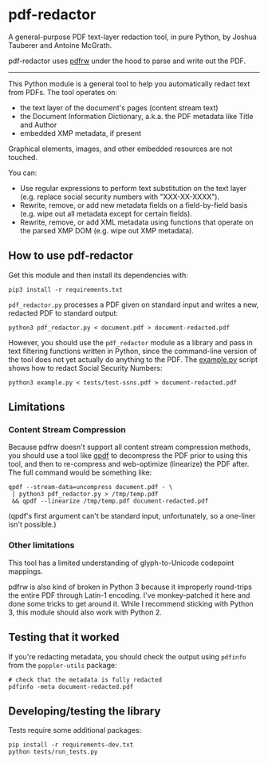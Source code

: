 pdf-redactor
============

A general-purpose PDF text-layer redaction tool, in pure Python, by Joshua Tauberer and Antoine McGrath.

pdf-redactor uses [pdfrw](https://github.com/pmaupin/pdfrw) under the hood to parse and write out the PDF.

* * *

This Python module is a general tool to help you automatically redact text from PDFs. The tool operates on:

* the text layer of the document's pages (content stream text)
* the Document Information Dictionary, a.k.a. the PDF metadata like Title and Author
* embedded XMP metadata, if present

Graphical elements, images, and other embedded resources are not touched.

You can:

* Use regular expressions to perform text substitution on the text layer (e.g. replace social security numbers with "XXX-XX-XXXX").
* Rewrite, remove, or add new metadata fields on a field-by-field basis (e.g. wipe out all metadata except for certain fields).
* Rewrite, remove, or add XML metadata using functions that operate on the parsed XMP DOM (e.g. wipe out XMP metadata).

## How to use pdf-redactor

Get this module and then install its dependencies with:

	pip3 install -r requirements.txt

`pdf_redactor.py` processes a PDF given on standard input and writes a new, redacted PDF to standard output:

	python3 pdf_redactor.py < document.pdf > document-redacted.pdf

However, you should use the `pdf_redactor` module as a library and pass in text filtering functions written in Python, since the command-line version of the tool does not yet actually do anything to the PDF. The [example.py](example.py) script shows how to redact Social Security Numbers:

	python3 example.py < tests/test-ssns.pdf > document-redacted.pdf

## Limitations

### Content Stream Compression

Because pdfrw doesn't support all content stream compression methods, you should use a tool like [qpdf](http://qpdf.sourceforge.net/) to decompress the PDF prior to using this tool, and then to re-compress and web-optimize (linearize) the PDF after. The full command would be something like:

	qpdf --stream-data=uncompress document.pdf - \
	 | python3 pdf_redactor.py > /tmp/temp.pdf
	 && qpdf --linearize /tmp/temp.pdf document-redacted.pdf

(qpdf's first argument can't be standard input, unfortunately, so a one-liner isn't possible.)

### Other limitations

This tool has a limited understanding of glyph-to-Unicode codepoint mappings.

pdfrw is also kind of broken in Python 3 because it improperly round-trips the entire PDF through Latin-1 encoding. I've monkey-patched it here and done some tricks to get around it. While I recommend sticking with Python 3, this module should also work with Python 2.

## Testing that it worked

If you're redacting metadata, you should check the output using `pdfinfo` from the `poppler-utils` package:

	# check that the metadata is fully redacted
	pdfinfo -meta document-redacted.pdf

## Developing/testing the library

Tests require some additional packages:

	pip install -r requirements-dev.txt
	python tests/run_tests.py
	